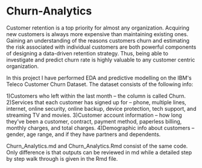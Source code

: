 # Churn-Analytics

Customer retention is a top priority for almost any organization. Acquiring new customers is always more expensive than maintaining
existing ones. Gaining an understanding of the reasons customers churn and estimating the risk associated with individual customers
are both powerful components of designing a data-driven retention strategy. Thus, being able to investigate and predict churn rate
is highly valuable to any customer centric organization. 

In this project I have performed EDA and predictive modelling on the IBM's Teleco Customer Churn Dataset. The dataset consists of the
following info:

1)Customers who left within the last month – the column is called Churn.
2)Services that each customer has signed up for – phone, multiple lines, internet, online security, online backup, device protection,
tech support, and streaming TV and movies.
3)Customer account information – how long they’ve been a customer, contract, payment method, paperless billing, monthly charges, and
total charges.
4)Demographic info about customers – gender, age range, and if they have partners and dependents.

Churn_Analytics.md and Churn_Analytics.Rmd consist of  the same code. Only difference is that outputs can be reviewed in md while a detailed step by step walk through is given in the Rmd file.
